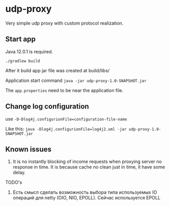 # udp-proxy

Very simple udp proxy with custom protocol realization.

## Start app

Java 12.0.1 is required.

```./gradlew build```

After it build app jar file was created at build/libs/

Application start command
```java -jar udp-proxy-1.0-SNAPSHOT.jar```

The ```app.properties``` need to be near the application file.

## Change log configuration

use ```-D-Dlog4j.configurionFile=configuration-file-name```

Like this:
```java -Dlog4j.configurionFile=log4j2.xml -jar udp-proxy-1.0-SNAPSHOT.jar```

## Known issues

1. It is no instantly blocking of income requests when proxying server no response in time.
    It is because cache no clean just in time, it have some delay.

TODO's
1. Есть смысл сделать возможность выбора типа используемых IO операций для netty (OIO, NIO, EPOLL). Сейчас используется EPOLL
